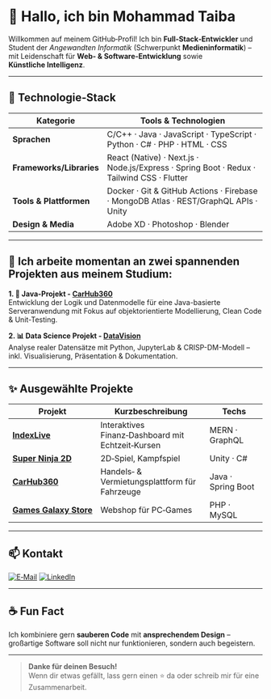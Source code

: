 # 👋 Hallo, ich bin Mohammad Taiba

Willkommen auf meinem GitHub‑Profil!
Ich bin **Full‑Stack‑Entwickler** und Student der *Angewandten Informatik* (Schwerpunkt **Medieninformatik**) – mit Leidenschaft für **Web‑ & Software‑Entwicklung** sowie **Künstliche Intelligenz**.

---

## 🚀 Technologie‑Stack

| Kategorie | Tools & Technologien |
|-----------|--------------------- |
| **Sprachen** | C/C++ · Java · JavaScript · TypeScript · Python · C# · PHP · HTML · CSS |
| **Frameworks/Libraries** | React (Native) · Next.js · Node.js/Express · Spring Boot · Redux · Tailwind CSS · Flutter |
| **Tools & Plattformen** | Docker · Git & GitHub Actions · Firebase · MongoDB Atlas · REST/GraphQL APIs · Unity |
| **Design & Media** | Adobe XD · Photoshop · Blender |

---

## 🌟 Ich arbeite momentan an zwei spannenden Projekten aus meinem Studium:

**1. 🧠 Java-Projekt - [CarHub360](https://github.com/mohammadtaiba/carhub360)**  
   Entwicklung der Logik und Datenmodelle für eine Java-basierte Serveranwendung mit Fokus auf objektorientierte Modellierung, Clean Code & Unit-Testing.

**2. 📊 Data Science Projekt - [DataVision](https://github.com/mohammadtaiba/DataVision)**  
   Analyse realer Datensätze mit Python, JupyterLab & CRISP-DM-Modell – inkl. Visualisierung, Präsentation & Dokumentation.

---

## ✨ Ausgewählte Projekte

| Projekt | Kurzbeschreibung | Techs |
|---------|------------------|-------|
| **[IndexLive](https://github.com/mohammadtaiba/indexlive)** | Interaktives Finanz‑Dashboard mit Echtzeit‑Kursen | MERN · GraphQL |
| **[Super Ninja 2D](https://github.com/mohammadtaiba/super-ninja-2d)** | 2D‑Spiel, Kampfspiel | Unity · C# |
| **[CarHub360](https://github.com/mohammadtaiba/carhub360)** | Handels‑ & Vermietungsplattform für Fahrzeuge | Java · Spring Boot |
| **[Games Galaxy Store](https://github.com/mohammadtaiba/Games-galaxy-store)** | Webshop für PC‑Games | PHP · MySQL |

---

## 📫 Kontakt

[![E‑Mail](https://img.shields.io/badge/E--Mail-mohammadtaiba55%40gmail.com-informational?style=flat&logo=gmail)](mailto:mohammadtaiba55@gmail.com)
[![LinkedIn](https://img.shields.io/badge/LinkedIn-Profil-blue?logo=linkedin)](https://linkedin.com/in/mohammad-taiba-a30700323)

---

## ☕ Fun Fact

Ich kombiniere gern **sauberen Code** mit **ansprechendem Design** – großartige Software soll nicht nur funktionieren, sondern auch begeistern.

---

> **Danke für deinen Besuch!**  
> Wenn dir etwas gefällt, lass gern einen ⭐ da oder schreib mir für eine Zusammenarbeit.
